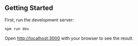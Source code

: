 ## Getting Started

First, run the development server:

```bash
npm run dev
```

Open [http://localhost:3000](http://localhost:3000) with your browser to see the result.
